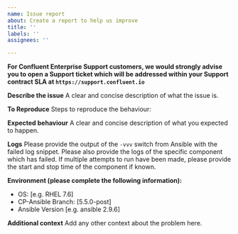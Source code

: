 ```yaml
---
name: Issue report
about: Create a report to help us improve
title: ''
labels: ''
assignees: ''

---
```


**For Confluent Enterprise Support customers, we would strongly advise you to open a Support ticket which will be addressed within your Support contract SLA at ```https://support.confluent.io```**

**Describe the issue**
A clear and concise description of what the issue is.

**To Reproduce**
Steps to reproduce the behaviour:

**Expected behaviour**
A clear and concise description of what you expected to happen.

**Logs**
Please provide the output of the ```-vvv``` switch from Ansible with the failed log snippet. Please also provide the logs of the specific component which has failed.  If multiple attempts to run have been made, please provide the start and stop time of the component if known.

**Environment (please complete the following information):**
 - OS: [e.g. RHEL 7.6]
 - CP-Ansible Branch: [5.5.0-post]
 - Ansible Version [e.g. ansible 2.9.6]


**Additional context**
Add any other context about the problem here.
